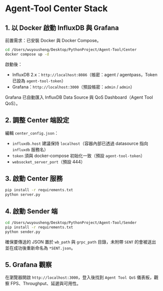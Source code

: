 # Agent-Tool Center Stack

## 1. 以 Docker 啟動 InfluxDB 與 Grafana

前置需求：已安裝 Docker 與 Docker Compose。

```bash
cd /Users/wuyousheng/Desktop/PythonProject/Agent-Tool/Center
docker compose up -d
```

啟動後：
- InfluxDB 2.x：`http://localhost:8086`（帳密：agent / agentpass，Token 已設為 `agent-tool-token`）
- Grafana：`http://localhost:3000`（預設帳密：`admin` / `admin`）

Grafana 已自動匯入 InfluxDB Data Source 與 QoS Dashboard（Agent Tool QoS）。

## 2. 調整 Center 端設定

編輯 `center_config.json`：
- `influxdb.host` 建議保持 `localhost`（容器內部已透過 datasource 指向 `influxdb` 服務名）
- `token` 須與 docker-compose 初始化一致（預設 `agent-tool-token`）
- `websocket_server_port`（預設 444）

## 3. 啟動 Center 服務

```bash
pip install -r requirements.txt
python server.py
```

## 4. 啟動 Sender 端

```bash
cd /Users/wuyousheng/Desktop/PythonProject/Agent-Tool/Sender
pip install -r requirements.txt
python sender.py
```

確保要傳送的 JSON 置於 `wb_path` 與 `grpc_path` 目錄，未附帶 `SENT` 的會被送出並在成功後重新命名為 `*SENT.json`。

## 5. Grafana 觀察

在瀏覽器開啟 `http://localhost:3000`，登入後找到 `Agent Tool QoS` 儀表板，觀察 FPS、Throughput、延遲與可用性。


